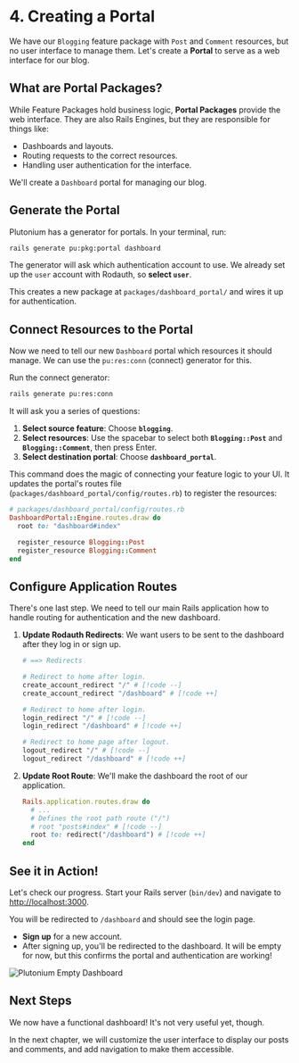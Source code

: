 # 4. Creating a Portal

We have our `Blogging` feature package with `Post` and `Comment` resources, but no user interface to manage them. Let's create a **Portal** to serve as a web interface for our blog.

## What are Portal Packages?

While Feature Packages hold business logic, **Portal Packages** provide the web interface. They are also Rails Engines, but they are responsible for things like:

- Dashboards and layouts.
- Routing requests to the correct resources.
- Handling user authentication for the interface.

We'll create a `Dashboard` portal for managing our blog.

## Generate the Portal

Plutonium has a generator for portals. In your terminal, run:

```bash
rails generate pu:pkg:portal dashboard
```

The generator will ask which authentication account to use. We already set up the `user` account with Rodauth, so **select `user`**.

This creates a new package at `packages/dashboard_portal/` and wires it up for authentication.

## Connect Resources to the Portal

Now we need to tell our new `Dashboard` portal which resources it should manage. We can use the `pu:res:conn` (connect) generator for this.

Run the connect generator:
```bash
rails generate pu:res:conn
```

It will ask you a series of questions:
1.  **Select source feature**: Choose **`blogging`**.
2.  **Select resources**: Use the spacebar to select both **`Blogging::Post`** and **`Blogging::Comment`**, then press Enter.
3.  **Select destination portal**: Choose **`dashboard_portal`**.

This command does the magic of connecting your feature logic to your UI. It updates the portal's routes file (`packages/dashboard_portal/config/routes.rb`) to register the resources:

```ruby
# packages/dashboard_portal/config/routes.rb
DashboardPortal::Engine.routes.draw do
  root to: "dashboard#index"

  register_resource Blogging::Post
  register_resource Blogging::Comment
end
```

## Configure Application Routes

There's one last step. We need to tell our main Rails application how to handle routing for authentication and the new dashboard.

1.  **Update Rodauth Redirects**: We want users to be sent to the dashboard after they log in or sign up.

    ```ruby [app/rodauth/user_rodauth_plugin.rb]
    # ==> Redirects

    # Redirect to home after login.
    create_account_redirect "/" # [!code --]
    create_account_redirect "/dashboard" # [!code ++]

    # Redirect to home after login.
    login_redirect "/" # [!code --]
    login_redirect "/dashboard" # [!code ++]

    # Redirect to home page after logout.
    logout_redirect "/" # [!code --]
    logout_redirect "/dashboard" # [!code ++]
    ```

2.  **Update Root Route**: We'll make the dashboard the root of our application.

    ```ruby [config/routes.rb]
    Rails.application.routes.draw do
      # ...
      # Defines the root path route ("/")
      # root "posts#index" # [!code --]
      root to: redirect("/dashboard") # [!code ++]
    end
    ```

## See it in Action!

Let's check our progress. Start your Rails server (`bin/dev`) and navigate to [http://localhost:3000](http://localhost:3000).

You will be redirected to `/dashboard` and should see the login page.

- **Sign up** for a new account.
- After signing up, you'll be redirected to the dashboard. It will be empty for now, but this confirms the portal and authentication are working!

![Plutonium Empty Dashboard](/tutorial/plutonium-posts-dashboard.png)

## Next Steps

We now have a functional dashboard! It's not very useful yet, though.

In the next chapter, we will customize the user interface to display our posts and comments, and add navigation to make them accessible.

